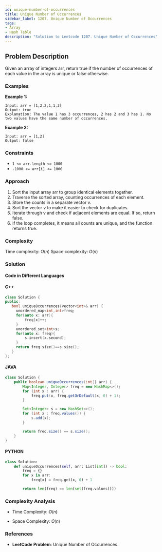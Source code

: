 ```yaml
---
id: unique-number-of-occurrences
title: Unique Number of Occurrences
sidebar_label: 1207. Unique Number of Occurrences
tags:
- Array
- Hash Table
description: "Solution to Leetcode 1207. Unique Number of Occurrences"
---
```


## Problem Description

Given an array of integers arr, return true if the number of occurrences of each value in the array is unique or false otherwise.
 
### Examples

**Example 1:**

```
Input: arr = [1,2,2,1,1,3]
Output: true
Explanation: The value 1 has 3 occurrences, 2 has 2 and 3 has 1. No two values have the same number of occurrences.
```

**Example 2:**

```
Input: arr = [1,2]
Output: false
```



### Constraints
- `1 <= arr.length <= 1000`
- `-1000 <= arr[i] <= 1000`

### Approach 
1. Sort the input array arr to group identical elements together.
2. Traverse the sorted array, counting occurrences of each element.
3. Store the counts in a separate vector v.
4. Sort the vector v to make it easier to check for duplicates.
5. Iterate through v and check if adjacent elements are equal. If so, return false.
6. If the loop completes, it means all counts are unique, and the function returns true.

### Complexity

Time complexity: $O(n)$
Space complexity: $O(n)$

### Solution

#### Code in Different Languages

#### C++

 ```cpp
class Solution {
public:
    bool uniqueOccurrences(vector<int>& arr) {
      unordered_map<int,int>freq;
      for(auto x: arr){
          freq[x]++;
      }  
      unordered_set<int>s;
      for(auto x: freq){
          s.insert(x.second);
      }
      return freq.size()==s.size();
    }
};
 ```

#### JAVA

```JAVA
class Solution {
    public boolean uniqueOccurrences(int[] arr) {
        Map<Integer, Integer> freq = new HashMap<>();
        for (int x : arr) {
            freq.put(x, freq.getOrDefault(x, 0) + 1);
        }

        Set<Integer> s = new HashSet<>();
        for (int x : freq.values()) {
            s.add(x);
        }

        return freq.size() == s.size();
    }
}
```

#### PYTHON

```python
class Solution:
    def uniqueOccurrences(self, arr: List[int]) -> bool:
        freq = {}
        for x in arr:
            freq[x] = freq.get(x, 0) + 1

        return len(freq) == len(set(freq.values()))
```



### Complexity Analysis

- Time Complexity: $O(n)$ 

- Space Complexity: $O(n)$ 

### References

- **LeetCode Problem**: Unique Number of Occurrences